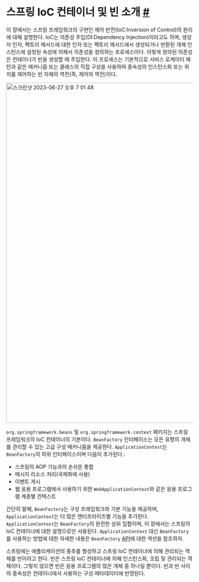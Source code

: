 # 스프링 IoC 컨테이너 및 빈 소개 [#](https://docs.spring.io/spring-framework/reference/core/beans/introduction.html)

이 장에서는 스프링 프레임워크의 구현인 제어 반전(IoC:Inversion of Control)의 원리에 대해 설명한다. IoC는 의존성 주입(DI:Dependency Injection)이라고도 하며, 생성자 인자, 팩토리 메서드에 대한 인자 또는 팩토리 메서드에서 생성되거나 반환된 개체 인스턴스에 설정된 속성에 의해서 의존성을 정의하는 프로세스이다. 이렇게 정의된 의존성은 컨테이너가 빈을 생성할 때 주입한다. 이 프로세스는 기본적으로 서비스 로케이터 패턴과 같은 메커니즘 또는 클래스의 직접 구성을 사용하여 종속성의 인스턴스화 또는 위치를 제어하는 빈 자체의 역전(즉, 제어의 역전)이다.

<img width="919" alt="스크린샷 2023-06-27 오후 7 01 48" src="https://github.com/xodhksrjqnr/toyProject-Smart/assets/48250370/57708dc9-80a1-4877-8e23-81603a8943b5">

`org.springframework.beans` 및 `org.springframework.context` 패키지는 스프링 프레임워크의 IoC 컨테이너의 기본이다. `BeanFactory` 인터페이스는 모든 유형의 개체를 관리할 수 있는 고급 구성 메커니즘을 제공한다. `ApplicationContext`는 `BeanFactory`의 하위 인터페이스이며 다음이 추가된다.:

- 스프링의 AOP 기능과의 손쉬운 통합
- 메시지 리소스 처리(국제화에 사용)
- 이벤트 게시
- 웹 응용 프로그램에서 사용하기 위한 `WebApplicationContext`와 같은 응용 프로그램 계층별 컨텍스트

간단히 말해, `BeanFactory`는 구성 프레임워크와 기본 기능을 제공하며, `ApplicationContext`는 더 많은 엔터프라이즈별 기능을 추가한다. `ApplicationContext`는 `BeanFactory`의 완전한 상위 집합이며, 이 장에서는 스프링의 IoC 컨테이너에 대한 설명으로만 사용된다. `ApplicationContext` 대신 `BeanFactory`를 사용하는 방법에 대한 자세한 내용은 `BeanFactory` [API](https://docs.spring.io/spring-framework/reference/core/beans/beanfactory.html)에 대한 섹션을 참조하자.

스프링에는 애플리케이션의 중추를 형성하고 스프링 IoC 컨테이너에 의해 관리되는 객체를 빈이라고 한다. 빈은 스프링 IoC 컨테이너에 의해 인스턴스화, 조립 및 관리되는 객체이다. 그렇지 않으면 빈은 응용 프로그램의 많은 개체 중 하나일 뿐이다. 빈과 빈 사이의 종속성은 컨테이너에서 사용하는 구성 메타데이터에 반영된다.